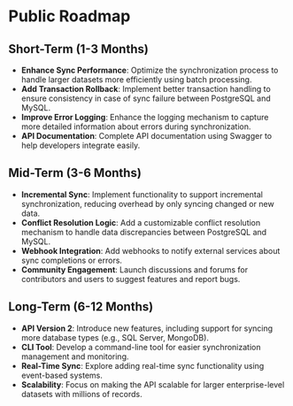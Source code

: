 
# Public Roadmap

## Short-Term (1-3 Months)
- **Enhance Sync Performance**: Optimize the synchronization process to handle larger datasets more efficiently using batch processing.
- **Add Transaction Rollback**: Implement better transaction handling to ensure consistency in case of sync failure between PostgreSQL and MySQL.
- **Improve Error Logging**: Enhance the logging mechanism to capture more detailed information about errors during synchronization.
- **API Documentation**: Complete API documentation using Swagger to help developers integrate easily.

## Mid-Term (3-6 Months)
- **Incremental Sync**: Implement functionality to support incremental synchronization, reducing overhead by only syncing changed or new data.
- **Conflict Resolution Logic**: Add a customizable conflict resolution mechanism to handle data discrepancies between PostgreSQL and MySQL.
- **Webhook Integration**: Add webhooks to notify external services about sync completions or errors.
- **Community Engagement**: Launch discussions and forums for contributors and users to suggest features and report bugs.

## Long-Term (6-12 Months)
- **API Version 2**: Introduce new features, including support for syncing more database types (e.g., SQL Server, MongoDB).
- **CLI Tool**: Develop a command-line tool for easier synchronization management and monitoring.
- **Real-Time Sync**: Explore adding real-time sync functionality using event-based systems.
- **Scalability**: Focus on making the API scalable for larger enterprise-level datasets with millions of records.
